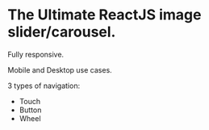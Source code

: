 # The Ultimate ReactJS image slider/carousel.

Fully responsive.

Mobile and Desktop use cases.

3 types of navigation:
* Touch
* Button
* Wheel

